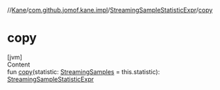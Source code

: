 //[Kane](../../index.md)/[com.github.jomof.kane.impl](../index.md)/[StreamingSampleStatisticExpr](index.md)/[copy](copy.md)



# copy  
[jvm]  
Content  
fun [copy](copy.md)(statistic: [StreamingSamples](../-streaming-samples/index.md) = this.statistic): [StreamingSampleStatisticExpr](index.md)  



